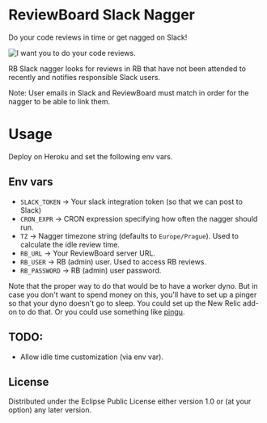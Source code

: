 # ReviewBoard Slack Nagger

Do your code reviews in time or get nagged on Slack!

![I want you to do your code reviews.](http://ct.fra.bz/ol/fz/sw/i58/2/12/19/frabz-I-want-you-To-do-your-code-reviews-94f674.jpg)

RB Slack nagger looks for reviews in RB that have not been attended to recently and notifies responsible Slack users.

Note: User emails in Slack and ReviewBoard must match in order for the nagger to be able to link them.

# Usage
Deploy on Heroku and set the following env vars.

## Env vars

 * `SLACK_TOKEN` -> Your slack integration token (so that we can post to Slack)
 * `CRON_EXPR` -> CRON expression specifying how often the nagger should run.
 * `TZ` -> Nagger timezone string (defaults to `Europe/Prague`). Used to calculate the idle review time.
 * `RB_URL` -> Your ReviewBoard server URL.
 * `RB_USER` -> RB (admin) user. Used to access RB reviews.
 * `RB_PASSWORD` -> RB (admin) user password.

Note that the proper way to do that would be to have a worker dyno. But in case you don't want to spend money on this, you'll have to set up a pinger so that your dyno doesn't go to sleep. You could set up the New Relic add-on to do that. Or you could use something like [pingu](https://github.com/realyze/pingu).

## TODO:

 * Allow idle time customization (via env var).


## License

Distributed under the Eclipse Public License either version 1.0 or (at
your option) any later version.
